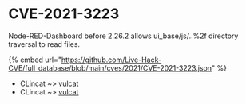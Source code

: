 # CVE-2021-3223

Node-RED-Dashboard before 2.26.2 allows ui_base/js/..%2f directory traversal to read files.

{% embed url="https://github.com/Live-Hack-CVE/full_database/blob/main/cves/2021/CVE-2021-3223.json" %}


* CLincat ~> [vulcat](https://www.alice-snow.ru/2021/database/cve-2021-3223/vulcat-clincat)
* CLincat ~> [vulcat](https://www.alice-snow.ru/2021/database/cve-2021-3223/vulcat-clincat)